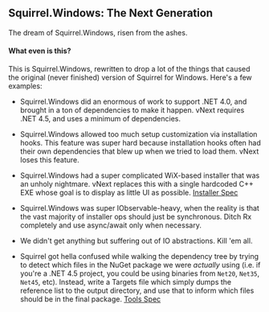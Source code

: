 ## Squirrel.Windows: The Next Generation

The dream of Squirrel.Windows, risen from the ashes.

#### What even is this?

This is Squirrel.Windows, rewritten to drop a lot of the things that caused the original (never finished) version of Squirrel for Windows. Here's a few examples:

* Squirrel.Windows did an enormous of work to support .NET 4.0, and brought in a ton of dependencies to make it happen. vNext requires .NET 4.5, and uses a minimum of dependencies.

* Squirrel.Windows allowed too much setup customization via installation hooks. This feature was super hard because installation hooks often had their own dependencies that blew up when we tried to load them. vNext loses this feature.

* Squirrel.Windows had a super complicated WiX-based installer that was an unholy nightmare. vNext replaces this with a single hardcoded C++ EXE whose goal is to display as little UI as possible. [Installer Spec](https://github.com/Squirrel/Squirrel.Windows.Next/blob/master/specs/Installer.md)

* Squirrel.Windows was super IObservable-heavy, when the reality is that the vast majority of installer ops should just be synchronous. Ditch Rx completely and use async/await only when necessary.

* We didn't get anything but suffering out of IO abstractions. Kill 'em all.

* Squirrel got hella confused while walking the dependency tree by trying to detect which files in the NuGet package we were *actually* using (i.e. if you're a .NET 4.5 project, you could be using binaries from `Net20`, `Net35`, `Net45`, etc). Instead, write a Targets file which simply dumps the reference list to the output directory, and use that to inform which files should be in the final package. [Tools Spec](https://github.com/Squirrel/Squirrel.Windows.Next/blob/master/specs/Tools.md)
